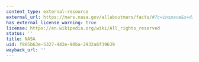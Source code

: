 ```yaml
---
content_type: external-resource
external_url: https://mars.nasa.gov/allaboutmars/facts/#?c=inspace&s=distance
has_external_license_warning: true
license: https://en.wikipedia.org/wiki/All_rights_reserved
status: ''
title: NASA
uid: f805b63e-5327-442e-90ba-2932a6f39639
wayback_url: ''
---
```

